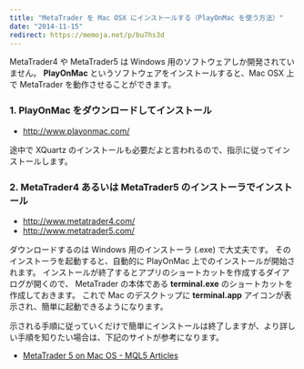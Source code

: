 ```yaml
---
title: "MetaTrader を Mac OSX にインストールする（PlayOnMac を使う方法）"
date: "2014-11-15"
redirect: https://memoja.net/p/bu7hs3d
---
```


MetaTrader4 や MetaTrader5 は Windows 用のソフトウェアしか開発されていません。
__PlayOnMac__ というソフトウェアをインストールすると、Mac OSX 上で MetaTrader を動作させることができます。

### 1. PlayOnMac をダウンロードしてインストール

* http://www.playonmac.com/

途中で XQuartz のインストールも必要だよと言われるので、指示に従ってインストールします。

### 2. MetaTrader4 あるいは MetaTrader5 のインストーラでインストール

* http://www.metatrader4.com/
* http://www.metatrader5.com/

ダウンロードするのは Windows 用のインストーラ (.exe) で大丈夫です。
そのインストーラを起動すると、自動的に PlayOnMac 上でのインストールが開始されます。
インストールが終了するとアプリのショートカットを作成するダイアログが開くので、
MetaTrader の本体である __terminal.exe__ のショートカットを作成しておきます。
これで Mac のデスクトップに __terminal.app__ アイコンが表示され、簡単に起動できるようになります。

示される手順に従っていくだけで簡単にインストールは終了しますが、より詳しい手順を知りたい場合は、下記のサイトが参考になります。

* [MetaTrader 5 on Mac OS - MQL5 Articles](http://www.mql5.com/en/articles/619)

